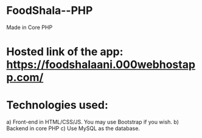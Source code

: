 # FoodShala--PHP
Made in Core PHP


# Hosted link of the app: https://foodshalaani.000webhostapp.com/


# Technologies used:

a) Front-end in HTML/CSS/JS. You may use Bootstrap if you wish.
b) Backend in core PHP
c) Use MySQL as the database.
